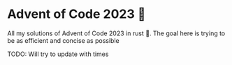 # Advent of Code 2023 :christmas_tree:
All my solutions of Advent of Code 2023 in rust :crab:.
The goal here is trying to be as efficient and concise as possible

TODO: Will try to update with times